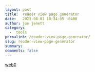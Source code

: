 ```yaml
---
layout: post
title:  reader view page generator
date:   2023-08-01 10:34:05 -0400
author: joe jenett
category:
  -  tools
permalink: /reader-view-page-generator/
slug: reader-view-page-generator
summary: 
comments: false
---
```

<a title="web0" href="https://web0.cc/">web0</a>

<a style="display:none;" href="https://brid.gy/publish/mastodon"><small>(cross-posted to mastodon)</small></a>